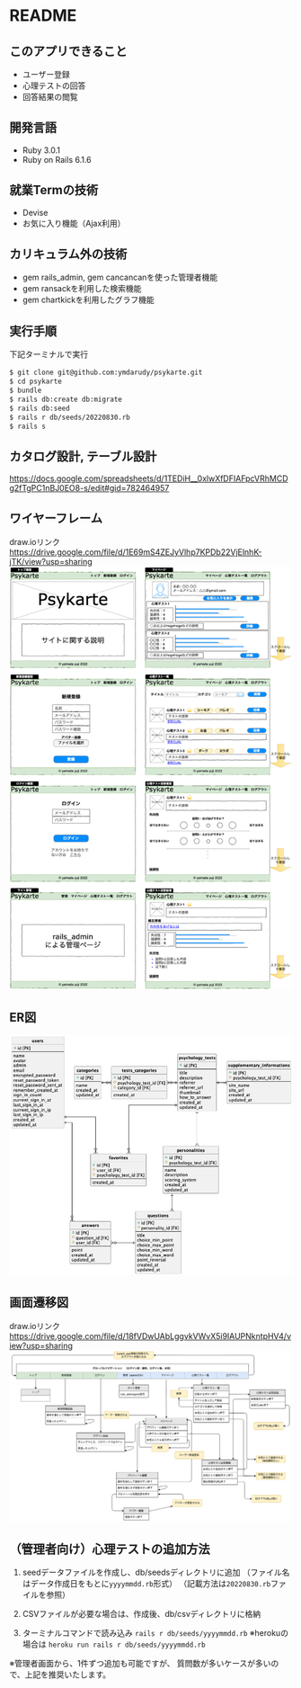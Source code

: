 # README
## このアプリできること
* ユーザー登録
* 心理テストの回答
* 回答結果の閲覧

## 開発言語
* Ruby 3.0.1
* Ruby on Rails 6.1.6

## 就業Termの技術
* Devise
* お気に入り機能（Ajax利用）

## カリキュラム外の技術
* gem rails_admin, gem cancancanを使った管理者機能
* gem ransackを利用した検索機能
* gem chartkickを利用したグラフ機能

## 実行手順
下記ターミナルで実行

```
$ git clone git@github.com:ymdarudy/psykarte.git
$ cd psykarte
$ bundle
$ rails db:create db:migrate
$ rails db:seed
$ rails r db/seeds/20220830.rb
$ rails s
```

## カタログ設計, テーブル設計
https://docs.google.com/spreadsheets/d/1TEDiH__0xlwXfDFIAFpcVRhMCDg2fTgPC1nBJ0EO8-s/edit#gid=782464957


## ワイヤーフレーム
draw.ioリンク
https://drive.google.com/file/d/1E69mS4ZEJyVlhp7KPDb22VjElnhK-jTK/view?usp=sharing
![ワイヤーフレーム](docs/wire-frame.png)

## ER図　
![ER図](docs/ER.png)


## 画面遷移図
draw.ioリンク
https://drive.google.com/file/d/18fVDwUAbLggvkVWvX5i9IAUPNkntpHV4/view?usp=sharing
![画面遷移図 ](docs/ui-flow.png)

## （管理者向け）心理テストの追加方法

1. seedデータファイルを作成し、db/seedsディレクトリに追加
（ファイル名はデータ作成日をもとに`yyyymmdd.rb`形式）
（記載方法は`20220830.rb`ファイルを参照）

2. CSVファイルが必要な場合は、作成後、db/csvディレクトリに格納

3. ターミナルコマンドで読み込み
`rails r db/seeds/yyyymmdd.rb`
※herokuの場合は
`heroku run rails r db/seeds/yyyymmdd.rb`


※管理者画面から、1件ずつ追加も可能ですが、
質問数が多いケースが多いので、上記を推奨いたします。
